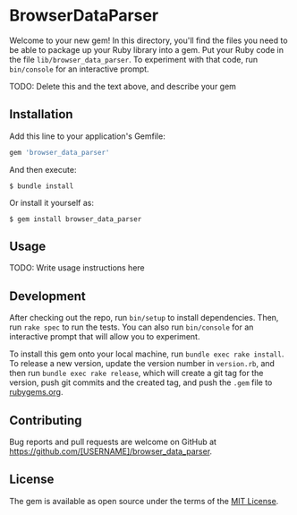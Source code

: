# BrowserDataParser

Welcome to your new gem! In this directory, you'll find the files you need to be able to package up your Ruby library into a gem. Put your Ruby code in the file `lib/browser_data_parser`. To experiment with that code, run `bin/console` for an interactive prompt.

TODO: Delete this and the text above, and describe your gem

## Installation

Add this line to your application's Gemfile:

```ruby
gem 'browser_data_parser'
```

And then execute:

    $ bundle install

Or install it yourself as:

    $ gem install browser_data_parser

## Usage

TODO: Write usage instructions here

## Development

After checking out the repo, run `bin/setup` to install dependencies. Then, run `rake spec` to run the tests. You can also run `bin/console` for an interactive prompt that will allow you to experiment.

To install this gem onto your local machine, run `bundle exec rake install`. To release a new version, update the version number in `version.rb`, and then run `bundle exec rake release`, which will create a git tag for the version, push git commits and the created tag, and push the `.gem` file to [rubygems.org](https://rubygems.org).

## Contributing

Bug reports and pull requests are welcome on GitHub at https://github.com/[USERNAME]/browser_data_parser.

## License

The gem is available as open source under the terms of the [MIT License](https://opensource.org/licenses/MIT).
